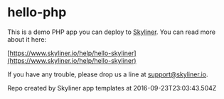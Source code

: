 # hello-php

This is a demo PHP app you can deploy to [Skyliner](https://www.skyliner.io). You can read more about it here:

[https://www.skyliner.io/help/hello-skyliner](https://www.skyliner.io/help/hello-skyliner)

If you have any trouble, please drop us a line at [support@skyliner.io](mailto:support@skyliner.io?Subject=Help%20with%20hello-php).

Repo created by Skyliner app templates at 2016-09-23T23:03:43.504Z